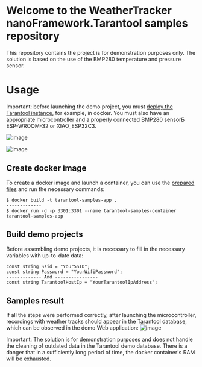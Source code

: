 # Welcome to the WeatherTracker nanoFramework.Tarantool samples repository
This repository contains the project is for demonstration purposes only.
The solution is based on the use of the BMP280 temperature and pressure sensor.

# Usage
Important: before launching the demo project, you must [deploy the Tarantool instance](https://www.tarantool.io/en/download/os-installation/docker-hub/), for example, in docker. You must also have an appropriate microcontroller and a properly connected BMP280 sensorБ ESP-WROOM-32 or XIAO_ESP32C3.

![image](https://github.com/user-attachments/assets/89d1561d-9229-4e3e-a9df-18c364889b28)

![image](https://github.com/user-attachments/assets/f7011556-f9c0-4102-9f18-f080fd2c4bf8)

## Create docker image
To create a docker image and launch a container, you can use the [prepared files](https://github.com/RelaxSpirit/nanoFramework.Tarantool/tree/master/Samples/WeatherTracker/Tarantool) and run the necessary commands:
```
$ docker build -t tarantool-samples-app .
-------------
$ docker run -d -p 3301:3301 --name tarantool-samples-container tarantool-samples-app
```

## Build demo projects
Before assembling demo projects, it is necessary to fill in the necessary variables with up-to-date data:
```
const string Ssid = "YourSSID";
const string Password = "YourWifiPassword";
------------- And ----------------
const string TarantoolHostIp = "YourTarantoolIpAddress";
```

## Samples result
If all the steps were performed correctly, after launching the microcontroller, recordings with weather tracks should appear in the Tarantool database, which can be observed in the demo Web application:
![image](https://github.com/user-attachments/assets/7a420e5e-6bf2-4629-b8c7-939e79cf1dca)

Important: The solution is for demonstration purposes and does not handle the cleaning of outdated data in the Tarantool demo database. There is a danger that in a sufficiently long period of time, the docker container's RAM will be exhausted.
